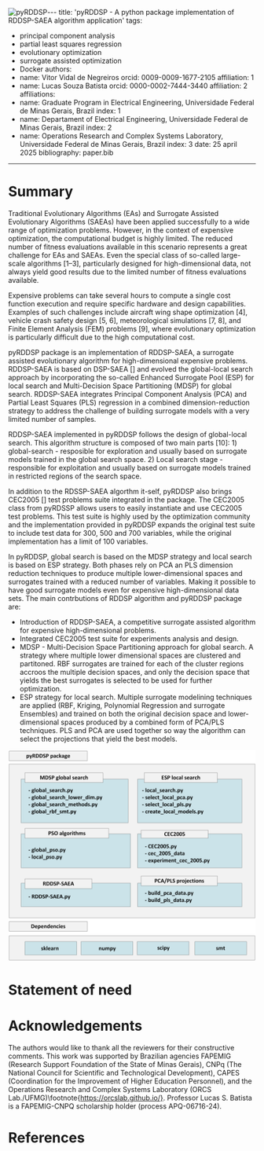 ![pyRDDSP](https://github.com/user-attachments/assets/28382bd4-0f4c-42e7-b06d-bf235ce90433)---
title: 'pyRDDSP - A python package implementation of RDDSP-SAEA algorithm application'
tags:
  - principal component analysis
  - partial least squares regression
  - evolutionary optimization
  - surrogate assisted optimization
  - Docker
authors:
 - name: Vitor Vidal de Negreiros
   orcid: 0009-0009-1677-2105
   affiliation: 1
 - name: Lucas Souza Batista
   orcid: 0000-0002-7444-3440
   affiliation: 2
affiliations:
 - name: Graduate Program in Electrical Engineering, Universidade Federal de Minas Gerais, Brazil
   index: 1
 - name: Departament of Electrical Engineering, Universidade Federal de Minas Gerais, Brazil
   index: 2
 - name: Operations Research and Complex Systems Laboratory, Universidade Federal de Minas Gerais, Brazil
   index: 3
date: 25 april 2025
bibliography: paper.bib
---

# Summary

Traditional Evolutionary Algorithms (EAs) and Surrogate Assisted Evolutionary Algorithms (SAEAs) have been applied successfully to a wide range of optimization problems. However, in the context of expensive optimization, the computational budget is highly limited. The reduced number of fitness evaluations available in this scenario represents a great challenge for EAs and SAEAs. Even the special class of so-called large-scale algorithms [1–3], particularly designed for high-dimensional data, not always yield good results due to the limited number of fitness evaluations available.

Expensive problems can take several hours to compute a single cost function execution and require specific hardware and design capabilities. Examples of such challenges include aircraft wing shape optimization [4], vehicle crash safety design [5, 6], meteorological simulations [7, 8], and Finite Element Analysis (FEM) problems [9], where evolutionary optimization is particularly difficult due to the high computational cost.

pyRDDSP package is an implementation of RDDSP-SAEA, a surrogate assisted evolutionary algorithm for high-dimensional expensive problems. RDDSP-SAEA is based on DSP-SAEA [] and evolved the global-local search approach by incorporating the so-called Enhanced Surrogate Pool (ESP) for local search and Multi-Decision Space Partitioning (MDSP) for global search. RDDSP-SAEA integrates Principal Component Analysis (PCA) and Partial Least Squares (PLS) regression in a combined dimension-reduction strategy to address the challenge of building surrogate models with a very limited number of samples. 

RDDSP-SAEA implemented in pyRDDSP follows the design of global-local search. This algorithm structure is composed of two main parts [10]: 1) global-search - resposible for exploration and usually based on surrogate models trained in the global search space. 2) Local search stage - responsible for exploitation and usually based on surrogate models trained in restricted regions of the search space.

In addition to the RDSSP-SAEA algorthm it-self, pyRDDSP also brings CEC2005 [] test problems suite integrated in the package. The CEC2005 class from pyRDSSP allows users to easily instantiate and use CEC2005 test problems. This test suite is highly used by the optimization community and the implementation provided in pyRDDSP expands the original test suite to include test data for 300, 500 and 700 variables, while the original implementation has a limit of 100 variables. 

In pyRDDSP, global search is based on the MDSP strategy and local search is based on ESP strategy. Both phases rely on PCA an PLS dimension reduction techniques to produce multiple lower-dimensional spaces and surrogates trained with a reduced number of variables. Making it possible to have good surrogate models even for expensive high-dimensional data sets. The main contrbutions of RDDSP algorithm and pyRDDSP package are:

- Introduction of RDDSP-SAEA, a competitive surrogate assisted algorithm for expensive high-dimensional problems.
- Integrated CEC2005 test suite for experiments analysis and design.
- MDSP - Multi-Decision Space Partitioning approach for global search. A strategy where multiple lower dimensional spaces are clustered and partitoned. RBF surrogates are trained for each of the cluster regions accroos the multiple decision spaces, and only the decision space that yields the best surrogates is selected to be used for further optimization.
- ESP strategy for local search. Multiple surrogate modelining techniques are applied (RBF, Kriging, Polynomial Regression and surrogate Ensembles) and trained on both the original decision space and lower-dimensional spaces produced by a combined form of PCA/PLS techniques. PLS and PCA are used together so way the algorithm can select the projections that yield the best models.

![img/pyRDDSP.png](img/pyRDDSP.png)

# Statement of need


# Acknowledgements

The authors would like to thank all the reviewers for their constructive comments. This work was supported by Brazilian agencies FAPEMIG (Research Support Foundation of the State of Minas Gerais), CNPq (The National Council for Scientific and Technological Development), CAPES (Coordination for the Improvement of Higher Education Personnel), and the Operations Research and Complex Systems Laboratory (ORCS Lab./UFMG)\footnote{https://orcslab.github.io/}. Professor Lucas S. Batista is a FAPEMIG-CNPQ scholarship holder (process APQ-06716-24).

# References

